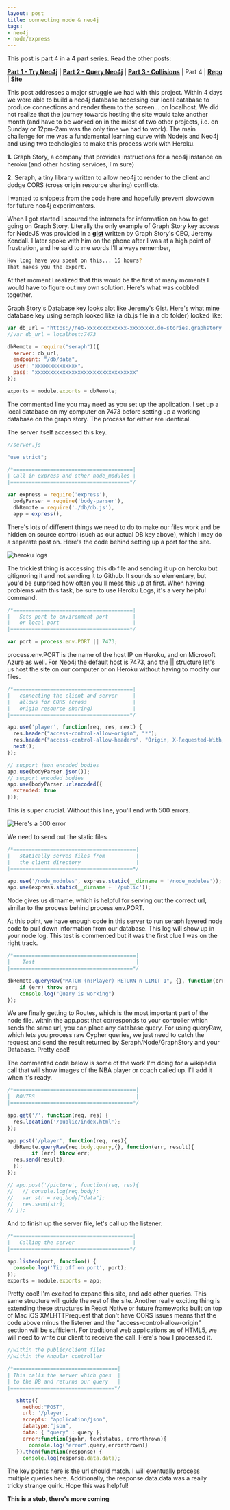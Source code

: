 ```yaml
---
layout: post
title: connecting node & neo4j
tags:
- neo4j
- node/express
---
```


This post is part 4 in a 4 part series. Read the other posts:

**[Part 1 - Try Neo4j](/try-neo4j "Getting Started")** | **[Part 2 - Query Neo4j](/query-neo4j "Learning Database Language")** | **[Part 3 - Collisions](/collision "Resolving Duplicates")** | Part 4 | **[Repo](https://github.com/upstanding-biome/sixdegrees)** | **[Site](http://sixdribbles.com)**

This post addresses a major struggle we had with this project. Within 4 days we were able to build a neo4j database accessing our local database to produce connections and render them to the screen... on localhost. We did not realize that the journey towards hosting the site would take another month (and have to be worked on in the midst of two other projects, i.e. on Sunday or 12pm-2am was the only time we had to work). The main challenge for me was a fundamental learning curve with Nodejs and Neo4j and using two techologies to make this process work with Heroku.

**1.** Graph Story, a company that provides instructions for a neo4j instance on heroku (and other hosting services, I'm sure)

**2.** Seraph, a tiny library written to allow neo4j to render to the client and dodge CORS (cross origin resource sharing) conflicts.

I wanted to snippets from the code here and hopefully prevent slowdown for future neo4j experimenters.

When I got started I scoured the internets for information on how to get going on Graph Story. Literally the only example of Graph Story key access for NodeJS was provided in a **<a href="https://gist.github.com/jeremykendall/455ac49a71c3f26f1c49" target="_blank">gist</a>** written by Graph Story's CEO, Jeremy Kendall. I later spoke with him on the phone after I was at a high point of frustration, and he said to me words I'll always remember,

```bash
How long have you spent on this... 16 hours?
That makes you the expert.
```

At that moment I realized that this would be the first of many moments I would have to figure out my own solution. Here's what was cobbled together.

Graph Story's Database key looks alot like Jeremy's Gist. Here's what mine database key using seraph looked like (a db.js file in a db folder) looked like:

```javascript
var db_url = "https://neo-xxxxxxxxxxxxx-xxxxxxxx.do-stories.graphstory.com:7473",
//var db_url = localhost:7473

dbRemote = require("seraph")({
  server: db_url,
  endpoint: "/db/data",
  user: "xxxxxxxxxxxxxx",
  pass: "xxxxxxxxxxxxxxxxxxxxxxxxxxxxxxxxx"
});

exports = module.exports = dbRemote;
```

The commented line you may need as you set up the application. I set up a local database on my computer on 7473 before setting up a working database on the graph story. The process for either are identical.

The server itself accessed this key.

```javascript
//server.js

"use strict";

/*=======================================|
| Call in express and other node_modules |        
|=======================================*/

var express = require('express'),
  bodyParser = require('body-parser'),
  dbRemote = require('./db/db.js'),
  app = express(),

```

There's lots of different things we need to do to make our files work and be hidden on source control (such as our actual DB key above), which I may do a separate post on. Here's the code behind setting up a port for the site.

<img src="node-neo4j.png" alt="heroku logs">

The trickiest thing is accessing this db file and sending it up on heroku but gitignoring it and not sending it to Github. It sounds so elementary, but you'd be surprised how often you'll mess this up at first. When having problems with this task, be sure to use Heroku Logs, it's a very helpful command.

```javascript
/*=======================================|
|   Sets port to environment port        |
|   or local port                        |
|=======================================*/

var port = process.env.PORT || 7473;
```

process.env.PORT is the name of the host IP on Heroku,
and on Microsoft Azure as well. For Neo4j the default host is
7473, and the || structure let's us host the site on our
computer or on Heroku without having to modify our files.

```javascript
/*=======================================|
|   connecting the client and server     |
|   allows for CORS (cross               |
|   origin resource sharing)             |
|=======================================*/

app.use('player', function(req, res, next) {
  res.header("access-control-allow-origin", "*");
  res.header("access-control-allow-headers", "Origin, X-Requested-With, Content-Type, Accept");
  next();
});

// support json encoded bodies
app.use(bodyParser.json());
// support encoded bodies
app.use(bodyParser.urlencoded({
  extended: true
}));
```

This is super crucial. Without this line, you'll end with
500 errors.

<img src="500.png" alt="Here's a 500 error">

We need to send out the static files

```javascript
/*========================================|
|   statically serves files from          |
|   the client directory                  |
|========================================*/

app.use('/node_modules', express.static(__dirname + '/node_modules'));
app.use(express.static(__dirname + '/public'));
```

Node gives us dirname, which is helpful for serving out the correct url, similar to the process behind process.env.PORT.

At this point, we have enough code in this server to run seraph layered node code to pull down information from our database. This log will show up in your node log. This test is commented but it was the first clue I was on the right track.

```javascript
/*========================================|
|    Test                                 |
|========================================*/

dbRemote.queryRaw("MATCH (n:Player) RETURN n LIMIT 1", {}, function(err, result) {
    if (err) throw err;
    console.log("Query is working")
});
```

We are finally getting to Routes, which is the most important part of the node file. within the app.post that corresponds to your controller which sends the same url, you can place any database query. For using queryRaw, which lets you process raw Cypher queries, we just need to catch the request and send the result returned by Seraph/Node/GraphStory and your Database. Pretty cool!

The commented code below is some of the work I'm doing for a wikipedia call that will show images of the NBA player or coach called up. I'll add it when it's ready.

```javascript
/*========================================|
|  ROUTES                                 |
|========================================*/

app.get('/', function(req, res) {
  res.location('/public/index.html');
});

app.post('/player', function(req, res){
  dbRemote.queryRaw(req.body.query,{}, function(err, result){
        if (err) throw err;
  res.send(result);
  });
});

// app.post('/picture', function(req, res){
//   // console.log(req.body);
//   var str = req.body["data"];
//   res.send(str);
// });
```

And to finish up the server file, let's call up the listener.

```javascript
/*=======================================|
|   Calling the server                   |
|=======================================*/

app.listen(port, function() {
  console.log('Tip off on port', port);
});
exports = module.exports = app;

```

Pretty cool! I'm excited to expand this site, and add other queries. This same structure will guide the rest of the site. Another really exciting thing is extending these structures in React Native or future frameworks built on top of Mac iOS XMLHTTPrequest that don't have CORS issues means that the code above minus the listener and the  "access-control-allow-origin" section will be sufficient. For traditional web applications as of HTML5, we will need to write our client to receive the call. Here's how I processed it.

```javascript
//within the public/client files
//within the Angular controller

/*==================================|
| This calls the server which goes  |
| to the DB and returns our query   |
|==================================*/

   $http({
     method:"POST",
     url: '/player',
     accepts: "application/json",
     datatype:"json",
     data: { "query" : query },
     error:function(jqxhr, textstatus, errorthrown){
       console.log("error",query,errorthrown)}
   }).then(function(response) {
     console.log(response.data.data);
```

The key points here is the url should match. I will eventually process multiple queries here. Additionally, the response.data.data was a really tricky strange quirk. Hope this was helpful!

**This is a stub, there's more coming**
